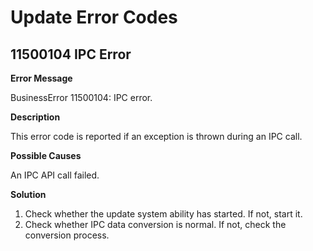 # Update Error Codes

## 11500104 IPC Error

**Error Message**

BusinessError 11500104: IPC error.

**Description**

This error code is reported if an exception is thrown during an IPC call.

**Possible Causes**

An IPC API call failed.

**Solution**

1. Check whether the update system ability has started. If not, start it.
2. Check whether IPC data conversion is normal. If not, check the conversion process.
